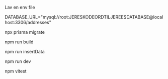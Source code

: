 Lav en env file


DATABASE_URL="mysql://root:JERESKODEORDTILJEREESDATABASE@localhost:3306/addresses"

npx prisma migrate 

npm run build

npm run insertData

npm run dev

npm vitest
